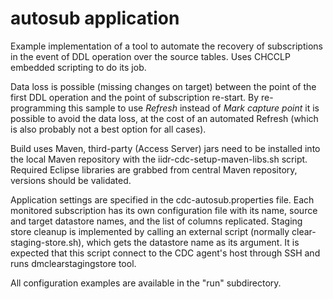 
# autosub application

Example implementation of a tool to automate the recovery of subscriptions in the event of DDL operation over the source tables. Uses CHCCLP embedded scripting to do its job.

Data loss is possible (missing changes on target) between the point of the first DDL operation and the point of subscription re-start.
By re-programming this sample to use *Refresh* instead of *Mark capture point* it is possible to avoid the data loss, at the cost of an automated Refresh (which is also probably not a best option for all cases).

Build uses Maven, third-party (Access Server) jars need to be installed into the local Maven repository with the iidr-cdc-setup-maven-libs.sh script.
Required Eclipse libraries are grabbed from central Maven repository, versions should be validated.

Application settings are specified in the cdc-autosub.properties file.
Each monitored subscription has its own configuration file with its name, source and target datastore names, and the list of columns replicated.
Staging store cleanup is implemented by calling an external script (normally clear-staging-store.sh), which gets the datastore name as its argument. It is expected that this script connect to the CDC agent's host through SSH and runs dmclearstagingstore tool.

All configuration examples are available in the "run" subdirectory.
